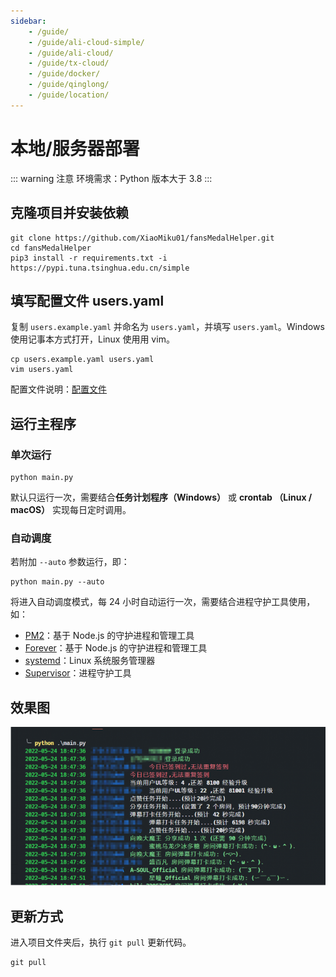 ```yaml
---
sidebar:
    - /guide/
    - /guide/ali-cloud-simple/
    - /guide/ali-cloud/
    - /guide/tx-cloud/
    - /guide/docker/
    - /guide/qinglong/
    - /guide/location/
---
```


# 本地/服务器部署

::: warning 注意
环境需求：Python 版本大于 3.8
:::

## 克隆项目并安装依赖

```shell
git clone https://github.com/XiaoMiku01/fansMedalHelper.git
cd fansMedalHelper
pip3 install -r requirements.txt -i https://pypi.tuna.tsinghua.edu.cn/simple
```

## 填写配置文件 users.yaml

复制 `users.example.yaml` 并命名为 `users.yaml`，并填写 `users.yaml`。Windows 使用记事本方式打开，Linux 使用用 vim。

```shell
cp users.example.yaml users.yaml
vim users.yaml
```

配置文件说明：[配置文件](./#配置文件说明-users-yaml)

## 运行主程序

### 单次运行

```shell
python main.py
```

默认只运行一次，需要结合**任务计划程序（Windows）** 或 **crontab （Linux / macOS）** 实现每日定时调用。

### 自动调度

若附加 `--auto` 参数运行，即：

```shell
python main.py --auto
```

将进入自动调度模式，每 24 小时自动运行一次，需要结合进程守护工具使用，如：

- [PM2](https://pm2.io/)：基于 Node.js 的守护进程和管理工具
- [Forever](https://github.com/foreversd/forever)：基于 Node.js 的守护进程和管理工具
- [systemd](https://systemd.io/)：Linux 系统服务管理器
- [Supervisor](http://supervisord.org/)：进程守护工具

## 效果图

![](../images/location/img1.png)

## 更新方式

进入项目文件夹后，执行 `git pull` 更新代码。

```shell
git pull
```
